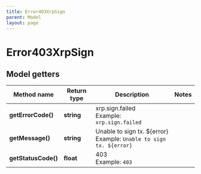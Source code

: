 ```yaml
---
title: Error403XrpSign
parent: Model
layout: page
---
```


# Error403XrpSign

## Model getters

Method name | Return type | Description | Notes
------------ | ------------- | ------------- | -------------
**getErrorCode()** | **string** | xrp.sign.failed <br>Example: `xrp.sign.failed` |
**getMessage()** | **string** | Unable to sign tx. ${error} <br>Example: `Unable to sign tx. ${error}` |
**getStatusCode()** | **float** | 403 <br>Example: `403` |

